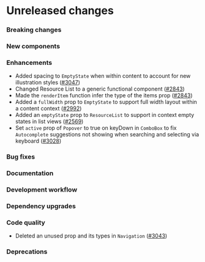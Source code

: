 # Unreleased changes

### Breaking changes

### New components

### Enhancements

- Added spacing to `EmptyState` when within content to account for new illustration styles ([#3047](https://github.com/Shopify/polaris-react/pull/3047))
- Changed Resource List to a generic functional component ([#2843](https://github.com/Shopify/polaris-react/pull/2843))
- Made the `renderItem` function infer the type of the items prop ([#2843](https://github.com/Shopify/polaris-react/pull/2843))
- Added a `fullWidth` prop to `EmptyState` to support full width layout within a content context ([#2992](https://github.com/Shopify/polaris-react/pull/2992))
- Added an `emptyState` prop to `ResourceList` to support in context empty states in list views ([#2569](https://github.com/Shopify/polaris-react/pull/2569))
- Set `active` prop of `Popover` to true on keyDown in `ComboBox` to fix `Autocomplete` suggestions not showing when searching and selecting via keyboard ([#3028](https://github.com/Shopify/polaris-react/pull/3028))

### Bug fixes

### Documentation

### Development workflow

### Dependency upgrades

### Code quality

- Deleted an unused prop and its types in `Navigation` ([#3043](https://github.com/Shopify/polaris-react/pull/3043))

### Deprecations
